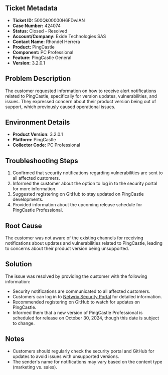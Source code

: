 ## Ticket Metadata
- **Ticket ID:** 500Qk00000H6FDwIAN
- **Case Number:** 424074
- **Status:** Closed - Resolved
- **Account/Company:** Exide Technologies SAS
- **Contact Name:** Rhondel Herrera
- **Product:** PingCastle
- **Component:** PC Professional
- **Feature:** PingCastle General
- **Version:** 3.2.0.1

## Problem Description
The customer requested information on how to receive alert notifications related to PingCastle, specifically for version updates, vulnerabilities, and issues. They expressed concern about their product version being out of support, which previously caused operational issues.

## Environment Details
- **Product Version:** 3.2.0.1
- **Platform:** PingCastle
- **Collector Code:** PC Professional

## Troubleshooting Steps
1. Confirmed that security notifications regarding vulnerabilities are sent to all affected customers.
2. Informed the customer about the option to log in to the security portal for more information.
3. Suggested registering on GitHub to stay updated on PingCastle developments.
4. Provided information about the upcoming release schedule for PingCastle Professional.

## Root Cause
The customer was not aware of the existing channels for receiving notifications about updates and vulnerabilities related to PingCastle, leading to concerns about their product version being unsupported.

## Solution
The issue was resolved by providing the customer with the following information:
- Security notifications are communicated to all affected customers.
- Customers can log in to [Netwrix Security Portal](https://security.netwrix.com/Account/SignIn) for detailed information.
- Recommended registering on GitHub to watch for updates on PingCastle.
- Informed them that a new version of PingCastle Professional is scheduled for release on October 30, 2024, though this date is subject to change.

## Notes
- Customers should regularly check the security portal and GitHub for updates to avoid issues with unsupported versions.
- The sender's name for notifications may vary based on the content type (marketing vs. sales).